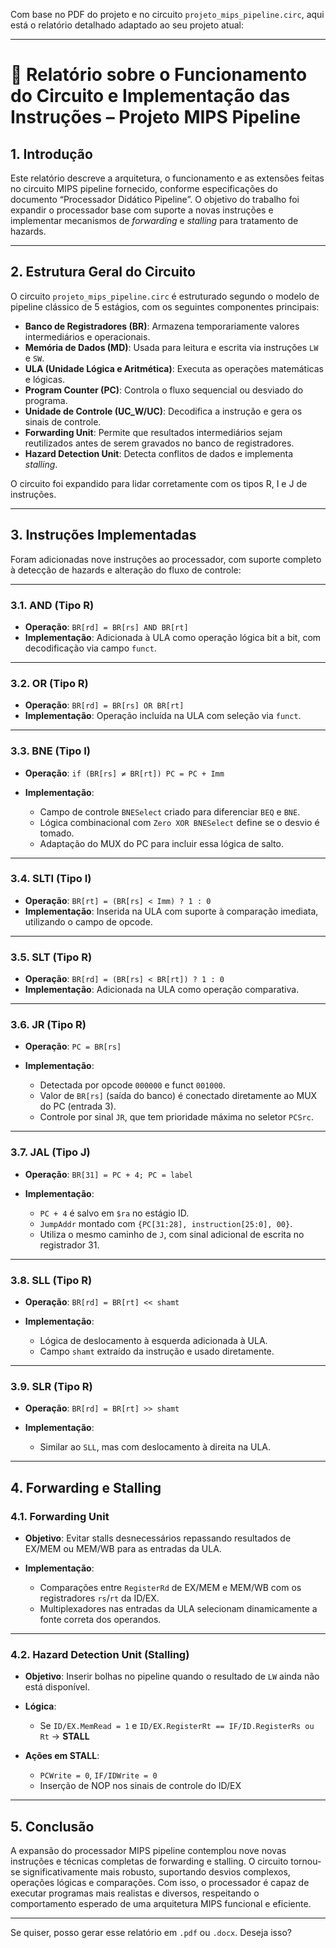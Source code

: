 Com base no PDF do projeto e no circuito `projeto_mips_pipeline.circ`, aqui está o relatório detalhado adaptado ao seu projeto atual:

---

# 📝 Relatório sobre o Funcionamento do Circuito e Implementação das Instruções – Projeto MIPS Pipeline

## 1. Introdução

Este relatório descreve a arquitetura, o funcionamento e as extensões feitas no circuito MIPS pipeline fornecido, conforme especificações do documento “Processador Didático Pipeline”. O objetivo do trabalho foi expandir o processador base com suporte a novas instruções e implementar mecanismos de *forwarding* e *stalling* para tratamento de hazards.

---

## 2. Estrutura Geral do Circuito

O circuito `projeto_mips_pipeline.circ` é estruturado segundo o modelo de pipeline clássico de 5 estágios, com os seguintes componentes principais:

* **Banco de Registradores (BR)**: Armazena temporariamente valores intermediários e operacionais.
* **Memória de Dados (MD)**: Usada para leitura e escrita via instruções `LW` e `SW`.
* **ULA (Unidade Lógica e Aritmética)**: Executa as operações matemáticas e lógicas.
* **Program Counter (PC)**: Controla o fluxo sequencial ou desviado do programa.
* **Unidade de Controle (UC\_W/UC)**: Decodifica a instrução e gera os sinais de controle.
* **Forwarding Unit**: Permite que resultados intermediários sejam reutilizados antes de serem gravados no banco de registradores.
* **Hazard Detection Unit**: Detecta conflitos de dados e implementa *stalling*.

O circuito foi expandido para lidar corretamente com os tipos R, I e J de instruções.

---

## 3. Instruções Implementadas

Foram adicionadas nove instruções ao processador, com suporte completo à detecção de hazards e alteração do fluxo de controle:

---

### 3.1. **AND** (Tipo R)

* **Operação**: `BR[rd] = BR[rs] AND BR[rt]`
* **Implementação**: Adicionada à ULA como operação lógica bit a bit, com decodificação via campo `funct`.

---

### 3.2. **OR** (Tipo R)

* **Operação**: `BR[rd] = BR[rs] OR BR[rt]`
* **Implementação**: Operação incluída na ULA com seleção via `funct`.

---

### 3.3. **BNE** (Tipo I)

* **Operação**: `if (BR[rs] ≠ BR[rt]) PC = PC + Imm`
* **Implementação**:

  * Campo de controle `BNESelect` criado para diferenciar `BEQ` e `BNE`.
  * Lógica combinacional com `Zero XOR BNESelect` define se o desvio é tomado.
  * Adaptação do MUX do PC para incluir essa lógica de salto.

---

### 3.4. **SLTI** (Tipo I)

* **Operação**: `BR[rt] = (BR[rs] < Imm) ? 1 : 0`
* **Implementação**: Inserida na ULA com suporte à comparação imediata, utilizando o campo de opcode.

---

### 3.5. **SLT** (Tipo R)

* **Operação**: `BR[rd] = (BR[rs] < BR[rt]) ? 1 : 0`
* **Implementação**: Adicionada na ULA como operação comparativa.

---

### 3.6. **JR** (Tipo R)

* **Operação**: `PC = BR[rs]`
* **Implementação**:

  * Detectada por opcode `000000` e funct `001000`.
  * Valor de `BR[rs]` (saída do banco) é conectado diretamente ao MUX do PC (entrada 3).
  * Controle por sinal `JR`, que tem prioridade máxima no seletor `PCSrc`.

---

### 3.7. **JAL** (Tipo J)

* **Operação**: `BR[31] = PC + 4; PC = label`
* **Implementação**:

  * `PC + 4` é salvo em `$ra` no estágio ID.
  * `JumpAddr` montado com `{PC[31:28], instruction[25:0], 00}`.
  * Utiliza o mesmo caminho de `J`, com sinal adicional de escrita no registrador 31.

---

### 3.8. **SLL** (Tipo R)

* **Operação**: `BR[rd] = BR[rt] << shamt`
* **Implementação**:

  * Lógica de deslocamento à esquerda adicionada à ULA.
  * Campo `shamt` extraído da instrução e usado diretamente.

---

### 3.9. **SLR** (Tipo R)

* **Operação**: `BR[rd] = BR[rt] >> shamt`
* **Implementação**:

  * Similar ao `SLL`, mas com deslocamento à direita na ULA.

---

## 4. Forwarding e Stalling

### 4.1. **Forwarding Unit**

* **Objetivo**: Evitar stalls desnecessários repassando resultados de EX/MEM ou MEM/WB para as entradas da ULA.
* **Implementação**:

  * Comparações entre `RegisterRd` de EX/MEM e MEM/WB com os registradores `rs`/`rt` da ID/EX.
  * Multiplexadores nas entradas da ULA selecionam dinamicamente a fonte correta dos operandos.

---

### 4.2. **Hazard Detection Unit (Stalling)**

* **Objetivo**: Inserir bolhas no pipeline quando o resultado de `LW` ainda não está disponível.
* **Lógica**:

  * Se `ID/EX.MemRead = 1` e `ID/EX.RegisterRt == IF/ID.RegisterRs ou Rt` → **STALL**
* **Ações em STALL**:

  * `PCWrite = 0`, `IF/IDWrite = 0`
  * Inserção de NOP nos sinais de controle do ID/EX

---

## 5. Conclusão

A expansão do processador MIPS pipeline contemplou nove novas instruções e técnicas completas de forwarding e stalling. O circuito tornou-se significativamente mais robusto, suportando desvios complexos, operações lógicas e comparações. Com isso, o processador é capaz de executar programas mais realistas e diversos, respeitando o comportamento esperado de uma arquitetura MIPS funcional e eficiente.

---

Se quiser, posso gerar esse relatório em `.pdf` ou `.docx`. Deseja isso?

